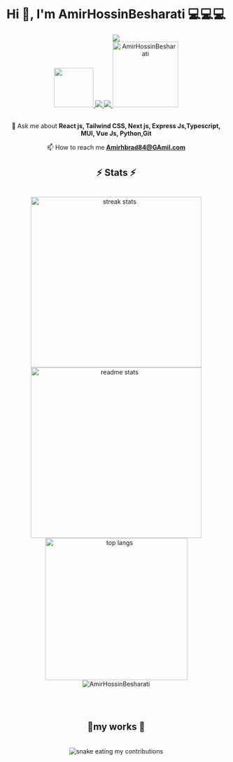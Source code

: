 <h1 align="center">Hi 👋, I'm AmirHossinBesharati 💻💻💻 </h1>

<div align="center"> 
  <a>
<img src="https://readme-typing-svg.herokuapp.com/?font=Righteous&size=35&center=true&vCenter=true&width=500&height=70&duration=4000&lines=A+passionate+developer+from+Iran;A+passionate+developer+from+Iran;](https://readme-typing-svg.demolab.com?font=Fira+Code&size=18&pause=1000&color=3698F7&background=E7FF7F00&center=true&width=437&lines=A+passionate+developer+from+Iran" />
  </a>
  <br/>
  <a href="mailto:zerohacking481@gmail.com">
    <img width=90 src="https://img.shields.io/badge/Gmail-333333?style=for-the-badge&logo=gmail&logoColor=red" />
  </a>
  <a href="https://linkedin.com/in/pedro-sales-muniz" target="_blank">
    <img src="https://img.shields.io/badge/LinkedIn-0077B5?style=for-the-badge&logo=linkedin&logoColor=white" target="_blank" />
  </a>
  <a href="https://t.me/Amirhbrad84" target="_blank">
    <img src="https://img.shields.io/badge/telegram-0077B5?style=for-the-badge&logo=telegram&logoColor=white" target="_blank" />
  </a>
  <a>
    <img width=150 src="https://komarev.com/ghpvc/?username=AmirHossinBesharati&label=Profile%20views&color=0e75b6&style=flat" alt="AmirHossinBesharati" /> 
  </a>
</div>
<br/>
<div align="center">

 💬 Ask me about **React js, Tailwind CSS, Next js, Express Js,Typescript, MUI, Vue Js, Python,Git**

 📫 How to reach me **Amirhbrad84@GAmil.com**

</div>



<h2 align="center">⚡ Stats ⚡</h2>
<br>
<div align=center>
  <img width=390 src="https://github-readme-streak-stats-salesp07.vercel.app/?user=AmirHossinBesharati&theme=react&border_radius=10" alt="streak stats"/>
  <img width=390 src="https://github-readme-stats-salesp07.vercel.app/api?username=AmirHossinBesharati&count_private=true&show_icons=true&theme=react&rank_icon=github&border_radius=10" alt="readme stats" />
  <br/>
  <img width=325 align="center" src="https://github-readme-stats-salesp07.vercel.app/api/top-langs/?username=AmirHossinBesharati&hide=HTML&langs_count=8&layout=compact&theme=react&border_radius=10&size_weight=0.5&count_weight=0.5&exclude_repo=github-readme-stats" alt="top langs" />
  <br/>
  <img src="https://github-profile-trophy.vercel.app/?username=AmirHossinBesharati&theme=algolia" alt="AmirHossinBesharati" />
</div>

<br/><br/>
<div align="center">
  <h2>🐍my works 🐍</h2>
  <br>
  <img alt="snake eating my contributions" src="https://raw.githubusercontent.com/AmirHossinBesharati/salesp07/AmirHossinBesharati/github-contribution-grid-snake.svg" />
  
  <br/><br/><br/>
</div>

